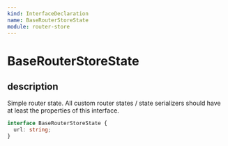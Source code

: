 ```yaml
---
kind: InterfaceDeclaration
name: BaseRouterStoreState
module: router-store
---
```


# BaseRouterStoreState

## description

Simple router state.
All custom router states / state serializers should have at least
the properties of this interface.

```ts
interface BaseRouterStoreState {
  url: string;
}
```
